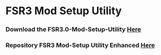 # FSR3 Mod Setup Utility
### Download the FSR3.0-Mod-Setup-Utility [Here](https://mods.to/2KMr673669790fc1c)<br/>

### Repository FSR3 Mod-Setup Utility Enhanced [Here](https://github.com/P4TOLINO06/FSR3-Mod-Setup-Utility-Enhanced)
